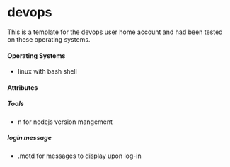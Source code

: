 devops
======

This is a template for the devops user home account and had been tested on these operating systems.

#### Operating Systems
- linux with bash shell

#### Attributes
##### Tools
- n for nodejs version mangement

##### login message
- .motd for messages to display upon log-in

